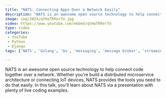 ```yaml
---
title: "NATS: Connecting Apps Over a Network Easily"
description: "NATS is an awesome open source technology to help connect code together over a network. Whether you're build a distributed microservice architecture or connecting IoT devices, NATS provides the tools you need to do that easily. In this talk, you'll learn about NATS via a presentation with plenty of live coding examples."
image: img/2024/qtHaTRRer7U.jpg
video: https://www.youtube.com/embed/qtHaTRRer7U
type: video
categories:
 - YouTube
 - Python
 - Django
tags: ['NATS', 'Golang', 'Go', 'messaging', 'message broker', 'streaming', 'Kafka', 'RabbitMQ']

---
```


NATS is an awesome open source technology to help connect code together over a network. Whether you're build a distributed microservice architecture or connecting IoT devices, NATS provides the tools you need to do that easily. In this talk, you'll learn about NATS via a presentation with plenty of live coding examples.
